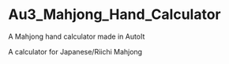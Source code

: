 # Au3_Mahjong_Hand_Calculator
A Mahjong hand calculator made in AutoIt

A calculator for Japanese/Riichi Mahjong
